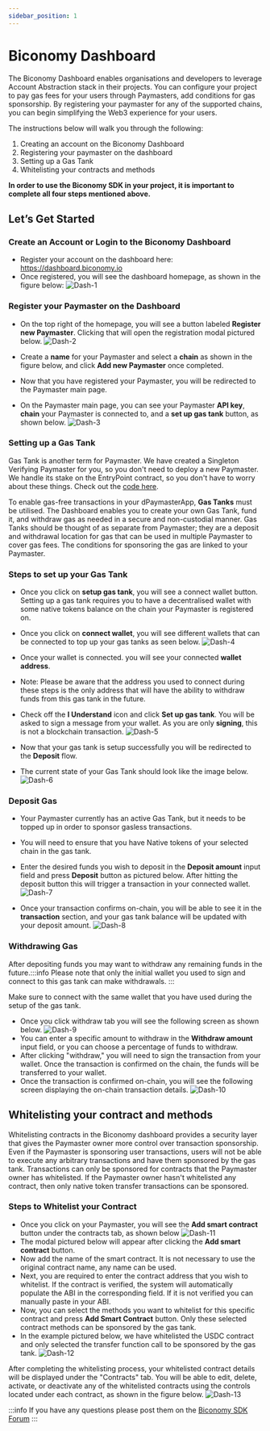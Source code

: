 ```yaml
---
sidebar_position: 1
---
```


# Biconomy Dashboard

The Biconomy Dashboard enables organisations and developers to leverage Account Abstraction stack in their projects. You can configure your project to pay gas fees for your users through Paymasters, add conditions for gas sponsorship. By registering your paymaster for any of the supported chains, you can begin simplifying the Web3 experience for your users.

The instructions below will walk you through the following:

1. Creating an account on the Biconomy Dashboard
2. Registering your paymaster on the dashboard
3. Setting up a Gas Tank
4. Whitelisting your contracts and methods

**In order to use the Biconomy SDK in your project, it is important to complete all four steps mentioned above.**

## Let’s Get Started

### Create an Account or Login to the Biconomy Dashboard

- Register your account on the dashboard here: https://dashboard.biconomy.io
- Once registered, you will see the dashboard homepage, as shown in the figure below:
  ![Dash-1](img/dash-1.png)

### Register your Paymaster on the Dashboard

- On the top right of the homepage, you will see a button labeled **Register new Paymaster**. Clicking that will open the registration modal pictured below.
  ![Dash-2](img/dash-2.png)

- Create a **name** for your Paymaster and select a **chain** as shown in the figure below, and click **Add new Paymaster** once completed.
- Now that you have registered your Paymaster, you will be redirected to the Paymaster main page.
- On the Paymaster main page, you can see your Paymaster **API key**, **chain** your Paymaster is connected to, and a **set up gas tank** button, as shown below.
  ![Dash-3](img/dash-3.png)

### Setting up a Gas Tank

Gas Tank is another term for Paymaster. We have created a Singleton Verifying Paymaster for you, so you don't need to deploy a new Paymaster. We handle its stake on the EntryPoint contract, so you don't have to worry about these things. Check out the [code here](https://github.com/bcnmy/scw-contracts/blob/master/contracts/smart-contract-wallet/paymasters/verifying/singleton/VerifyingSingletonPaymaster.sol).

To enable gas-free transactions in your dPaymasterApp, **Gas Tanks** must be utilised. The Dashboard enables you to create your own Gas Tank, fund it, and withdraw gas as needed in a secure and non-custodial manner. Gas Tanks should be thought of as separate from Paymaster; they are a deposit and withdrawal location for gas that can be used in multiple Paymaster to cover gas fees. The conditions for sponsoring the gas are linked to your Paymaster.

### Steps to set up your Gas Tank

- Once you click on **setup gas tank**, you will see a connect wallet button. Setting up a gas tank requires you to have a decentralised wallet with some native tokens balance on the chain your Paymaster is registered on.
- Once you click on **connect wallet**, you will see different wallets that can be connected to top up your gas tanks as seen below.
  ![Dash-4](img/dash-4.png)

- Once your wallet is connected. you will see your connected **wallet address**.
- Note: Please be aware that the address you used to connect during these steps is the only address that will have the ability to withdraw funds from this gas tank in the future.
- Check off the **I Understand** icon and click **Set up gas tank**. You will be asked to sign a message from your wallet. As you are only **signing**, this is not a blockchain transaction.
  ![Dash-5](img/dash-5.png)

- Now that your gas tank is setup successfully you will be redirected to the **Deposit** flow.
- The current state of your Gas Tank should look like the image below.
  ![Dash-6](img/dash-6.png)

### Deposit Gas

- Your Paymaster currently has an active Gas Tank, but it needs to be topped up in order to sponsor gasless transactions.
- You will need to ensure that you have Native tokens of your selected chain in the gas tank.
- Enter the desired funds you wish to deposit in the **Deposit amount** input field and press **Deposit** button as pictured below. After hitting the deposit button this will trigger a transaction in your connected wallet.
  ![Dash-7](img/dash-7.png)

- Once your transaction confirms on-chain, you will be able to see it in the **transaction** section, and your gas tank balance will be updated with your deposit amount.
  ![Dash-8](img/dash-8.png)

### Withdrawing Gas

After depositing funds you may want to withdraw any remaining funds in the future.:::info
Please note that only the initial wallet you used to sign and connect to this gas tank can make withdrawals.
:::

Make sure to connect with the same wallet that you have used during the setup of the gas tank.

- Once you click withdraw tab you will see the following screen as shown below.
  ![Dash-9](img/dash-9.png)
- You can enter a specific amount to withdraw in the **Withdraw amount** input field, or you can choose a percentage of funds to withdraw.
- After clicking "withdraw," you will need to sign the transaction from your wallet. Once the transaction is confirmed on the chain, the funds will be transferred to your wallet.
- Once the transaction is confirmed on-chain, you will see the following screen displaying the on-chain transaction details.
  ![Dash-10](img/dash-10.png)

## Whitelisting your contract and methods

Whitelisting contracts in the Biconomy dashboard provides a security layer that gives the Paymaster owner more control over transaction sponsorship. Even if the Paymaster is sponsoring user transactions, users will not be able to execute any arbitrary transactions and have them sponsored by the gas tank. Transactions can only be sponsored for contracts that the Paymaster owner has whitelisted. If the Paymaster owner hasn't whitelisted any contract, then only native token transfer transactions can be sponsored.

### Steps to Whitelist your Contract

- Once you click on your Paymaster, you will see the **Add smart contract** button under the contracts tab, as shown below
  ![Dash-11](img/dash-11.png)
- The modal pictured below will appear after clicking the **Add smart contract** button.
- Now add the name of the smart contract. It is not necessary to use the original contract name, any name can be used.
- Next, you are required to enter the contract address that you wish to whitelist. If the contract is verified, the system will automatically populate the ABI in the corresponding field. If it is not verified you can manually paste in your ABI.
- Now, you can select the methods you want to whitelist for this specific contract and press **Add Smart Contract** button. Only these selected contract methods can be sponsored by the gas tank.
- In the example pictured below, we have whitelisted the USDC contract and only selected the transfer function call to be sponsored by the gas tank.
  ![Dash-12](img/dash-12.png)

After completing the whitelisting process, your whitelisted contract details will be displayed under the "Contracts" tab. You will be able to edit, delete, activate, or deactivate any of the whitelisted contracts using the controls located under each contract, as shown in the figure below.
![Dash-13](img/dash-13.png)

:::info
If you have any questions please post them on the [Biconomy SDK Forum](https://forum.biconomy.io/)
:::
